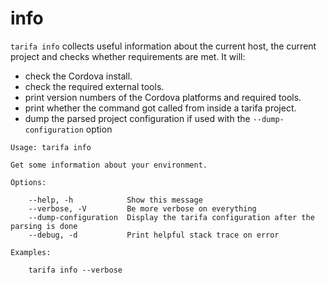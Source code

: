# info

`tarifa info` collects useful information about the current host, the current project and checks whether requirements are met. It will:

* check the Cordova install.
* check the required external tools.
* print version numbers of the Cordova platforms and required tools.
* print whether the command got called from inside a tarifa project.
* dump the parsed project configuration if used with the `--dump-configuration` option

```
Usage: tarifa info

Get some information about your environment.

Options:

    --help, -h            Show this message
    --verbose, -V         Be more verbose on everything
    --dump-configuration  Display the tarifa configuration after the parsing is done
    --debug, -d           Print helpful stack trace on error

Examples:

    tarifa info --verbose
```
